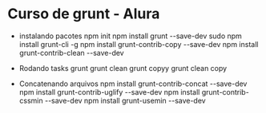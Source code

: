 # Curso de grunt - Alura

* instalando pacotes
    npm init
    npm install grunt --save-dev
    sudo npm install grunt-cli -g
    npm install grunt-contrib-copy --save-dev
    npm install grunt-contrib-clean --save-dev

* Rodando tasks
    grunt
    grunt clean
    grunt copyy
    grunt clean copy

* Concatenando arquivos
    npm install grunt-contrib-concat --save-dev
    npm install grunt-contrib-uglify --save-dev
    npm install grunt-contrib-cssmin --save-dev
    npm install grunt-usemin --save-dev